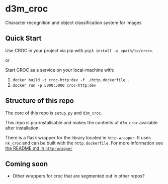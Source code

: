 # d3m_croc
Character recognition and object classification system for images

## Quick Start

Use CROC in your project via pip with `pip3 install -e <path/to/croc>`.

or

Start CROC as a service on your local-machine with:

1) `docker build -t croc-http:dev -f ./http.dockerfile .`
2) `docker run -p 5000:5000 croc-http:dev`

## Structure of this repo

The core of this repo is `setup.py` and `d3m_croc`. 

This repo is pip-installsable and makes the contents of `d3m_croc` available after installation.

There is a flask wrapper for the library located in `http-wrapper`. It uses `nk_croc` and can be built with the `http.dockerfile`. For more information see [the README.md in `http-wrapper`](./http-wrapper/README.md)

## Coming soon

- Other wrappers for croc that are segmented out in other repos?
